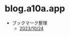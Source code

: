 # blog.a10a.app

- ブックマーク整理
    - [2023/10/24](https://github.com/a10adotapp/blog.a10a.app/tree/main/2023/1024_%E3%83%96%E3%83%83%E3%82%AF%E3%83%9E%E3%83%BC%E3%82%AF%E6%95%B4%E7%90%86)
